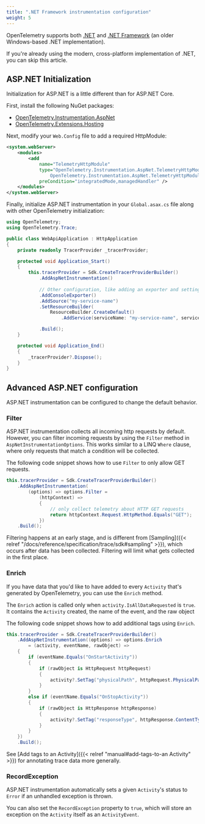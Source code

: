 ```yaml
---
title: ".NET Framework instrumentation configuration"
weight: 5
---
```


OpenTelemetry supports both [.NET](https://dotnet.microsoft.com/en-us/learn/dotnet/what-is-dotnet) and
[.NET Framework](https://dotnet.microsoft.com/en-us/learn/dotnet/what-is-dotnet-framework) (an older Windows-based .NET implementation).

If you're already using the modern, cross-platform implementation of .NET, you can skip this article.

## ASP.NET Initialization

Initialization for ASP.NET is a little different than for ASP.NET Core.

First, install the following NuGet packages:

* [OpenTelemetry.Instrumentation.AspNet](https://www.nuget.org/packages/OpenTelemetry.Instrumentation.AspNet/)
* [OpenTelemetry.Extensions.Hosting](https://www.nuget.org/packages/OpenTelemetry.Extensions.Hosting)

Next, modify your `Web.Config` file to add a required HttpModule:

```xml
<system.webServer>
    <modules>
        <add
            name="TelemetryHttpModule"
            type="OpenTelemetry.Instrumentation.AspNet.TelemetryHttpModule,
                OpenTelemetry.Instrumentation.AspNet.TelemetryHttpModule"
            preCondition="integratedMode,managedHandler" />
    </modules>
</system.webServer>
```

Finally, initialize ASP.NET instrumentation in your `Global.asax.cs` file along with other OpenTelemetry initialization:

```csharp
using OpenTelemetry;
using OpenTelemetry.Trace;

public class WebApiApplication : HttpApplication
{
    private readonly TracerProvider _tracerProvider;

    protected void Application_Start()
    {
        this.tracerProvider = Sdk.CreateTracerProviderBuilder()
            .AddAspNetInstrumentation()
            
            // Other configuration, like adding an exporter and setting resources
            .AddConsoleExporter()
            .AddSource("my-service-name")
            .SetResourceBuilder(
                ResourceBuilder.CreateDefault()
                    .AddService(serviceName: "my-service-name", serviceVersion: "1.0.0"))

            .Build();
    }

    protected void Application_End()
    {
        _tracerProvider?.Dispose();
    }
}
```

## Advanced ASP.NET configuration

ASP.NET instrumentation can be configured to change the default behavior.

### Filter

ASP.NET instrumentation collects all incoming http requests by default. However,
you can filter incoming requests by using the `Filter` method in
`AspNetInstrumentationOptions`. This works similar to a LINQ `Where` clause,
where only requests that match a condition will be collected.

The following code snippet shows how to use `Filter` to only allow GET requests.

```csharp
this.tracerProvider = Sdk.CreateTracerProviderBuilder()
    .AddAspNetInstrumentation(
        (options) => options.Filter =
            (httpContext) =>
            {
                // only collect telemetry about HTTP GET requests
                return httpContext.Request.HttpMethod.Equals("GET");
            })
    .Build();
```

Filtering happens at an early stage, and is different from [Sampling]({{< relref "/docs/reference/specification/trace/sdk#sampling" >}}),
which occurs after data has been collected. Filtering will limit what gets
collected in the first place.

### Enrich

If you have data that you'd like to have added to every `Activity` that's generated
by OpenTelemetry, you can use the `Enrich` method.

The `Enrich` action is called only when `activity.IsAllDataRequested` is `true`.
It contains the `Activity` created, the name of the event, and the raw
object

The following code snippet shows how to add additional tags using `Enrich`.

```csharp
this.tracerProvider = Sdk.CreateTracerProviderBuilder()
    .AddAspNetInstrumentation((options) => options.Enrich
        = (activity, eventName, rawObject) =>
    {
        if (eventName.Equals("OnStartActivity"))
        {
            if (rawObject is HttpRequest httpRequest)
            {
                activity?.SetTag("physicalPath", httpRequest.PhysicalPath);
            }
        }
        else if (eventName.Equals("OnStopActivity"))
        {
            if (rawObject is HttpResponse httpResponse)
            {
                activity?.SetTag("responseType", httpResponse.ContentType);
            }
        }
    })
    .Build();
```

See [Add tags to an Activity]({{< relref "manual#add-tags-to-an Activity" >}}) for annotating
trace data more generally.

### RecordException

ASP.NET instrumentation automatically sets a given `Activity`'s status to `Error` if an unhandled
exception is thrown.

You can also set the `RecordException` property to `true`, which will store an exception on the
`Activity` itself as an `ActivityEvent`.
